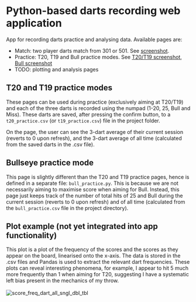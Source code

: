 # Python-based darts recording web application
App for recording darts practice and analysing data. Available pages are:
- Match: two player darts match from 301 or 501. See [screenshot](./assets/screenshots/match.png).
- Practice: T20, T19 and Bull practice modes. See [T20/T19 screenshot](./assets/screenshots/t20.jpg), [Bull screenshot](./assets/screenshots/bull.png)
- TODO: plotting and analysis pages

## T20 and T19 practice modes
These pages can be used during practice (exclusively aiming at T20/T19) and each of the three darts is recorded using the numpad (1-20, 25, Bull and Miss). These darts are saved, after pressing the confirm button, to a `t20_practice.csv` (or `t19_practice.csv`) file in the project folder.

On the page, the user can see the 3-dart average of their current session (reverts to 0 upon refresh), and the 3-dart average of all time (calculated from the saved darts in the .csv file).

## Bullseye practice mode
This page is slightly different than the T20 and T19 practice pages, hence is defined in a separate file: `bull_practice.py`. This is because we are not necessarily aiming to maximise score when aiming for Bull. Instead, this page just keeps track of the number of total hits of 25 and Bull during the current session (reverts to 0 upon refresh) and of all time (calculated from the `bull_practice.csv` file in the project directory).

## Plot example (not yet integrated into app functionality)
This plot is a plot of the frequency of the scores and the scores as they appear on the board, linearised onto the x-axis. The data is stored in the .csv files and Pandas is used to extract the relevant dart frequencies. These plots can reveal interesting phenomena, for example, I appear to hit 5 much more frequently than 1 when aiming for T20, suggesting I have a systematic left bias present in the mechanics of my throw.<br><br>
![score_freq_dart_all_sngl_dbl_tbl](https://github.com/Henryp1997/darts_app/assets/118852495/015b932b-f1c7-4d5e-b8c9-5e2dd001a149)
